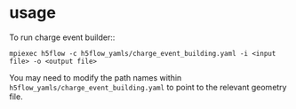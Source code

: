 # usage

To run charge event builder::

    mpiexec h5flow -c h5flow_yamls/charge_event_building.yaml -i <input file> -o <output file>

You may need to modify the path names within
``h5flow_yamls/charge_event_building.yaml`` to point to the relevant geometry
file.
